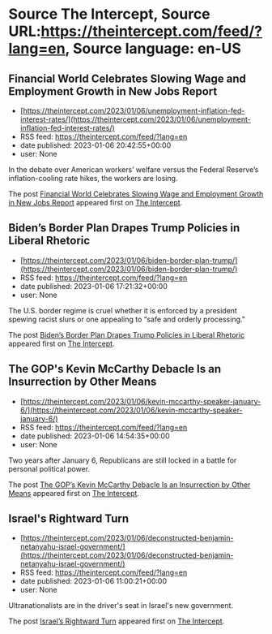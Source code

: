 # Source The Intercept, Source URL:https://theintercept.com/feed/?lang=en, Source language: en-US

## Financial World Celebrates Slowing Wage and Employment Growth in New Jobs Report
 - [https://theintercept.com/2023/01/06/unemployment-inflation-fed-interest-rates/](https://theintercept.com/2023/01/06/unemployment-inflation-fed-interest-rates/)
 - RSS feed: https://theintercept.com/feed/?lang=en
 - date published: 2023-01-06 20:42:55+00:00
 - user: None

<p>In the debate over American workers’ welfare versus the Federal Reserve’s inflation-cooling rate hikes, the workers are losing.</p>
<p>The post <a href="https://theintercept.com/2023/01/06/unemployment-inflation-fed-interest-rates/" rel="nofollow">Financial World Celebrates Slowing Wage and Employment Growth in New Jobs Report</a> appeared first on <a href="https://theintercept.com" rel="nofollow">The Intercept</a>.</p>

## Biden’s Border Plan Drapes Trump Policies in Liberal Rhetoric
 - [https://theintercept.com/2023/01/06/biden-border-plan-trump/](https://theintercept.com/2023/01/06/biden-border-plan-trump/)
 - RSS feed: https://theintercept.com/feed/?lang=en
 - date published: 2023-01-06 17:21:32+00:00
 - user: None

<p>The U.S. border regime is cruel whether it is enforced by a president spewing racist slurs or one appealing to “safe and orderly processing."</p>
<p>The post <a href="https://theintercept.com/2023/01/06/biden-border-plan-trump/" rel="nofollow">Biden’s Border Plan Drapes Trump Policies in Liberal Rhetoric</a> appeared first on <a href="https://theintercept.com" rel="nofollow">The Intercept</a>.</p>

## The GOP's Kevin McCarthy Debacle Is an Insurrection by Other Means
 - [https://theintercept.com/2023/01/06/kevin-mccarthy-speaker-january-6/](https://theintercept.com/2023/01/06/kevin-mccarthy-speaker-january-6/)
 - RSS feed: https://theintercept.com/feed/?lang=en
 - date published: 2023-01-06 14:54:35+00:00
 - user: None

<p>Two years after January 6, Republicans are still locked in a battle for personal political power. </p>
<p>The post <a href="https://theintercept.com/2023/01/06/kevin-mccarthy-speaker-january-6/" rel="nofollow">The GOP&#8217;s Kevin McCarthy Debacle Is an Insurrection by Other Means</a> appeared first on <a href="https://theintercept.com" rel="nofollow">The Intercept</a>.</p>

## Israel's Rightward Turn
 - [https://theintercept.com/2023/01/06/deconstructed-benjamin-netanyahu-israel-government/](https://theintercept.com/2023/01/06/deconstructed-benjamin-netanyahu-israel-government/)
 - RSS feed: https://theintercept.com/feed/?lang=en
 - date published: 2023-01-06 11:00:21+00:00
 - user: None

<p>Ultranationalists are in the driver's seat in Israel's new government.</p>
<p>The post <a href="https://theintercept.com/2023/01/06/deconstructed-benjamin-netanyahu-israel-government/" rel="nofollow">Israel&#8217;s Rightward Turn</a> appeared first on <a href="https://theintercept.com" rel="nofollow">The Intercept</a>.</p>
